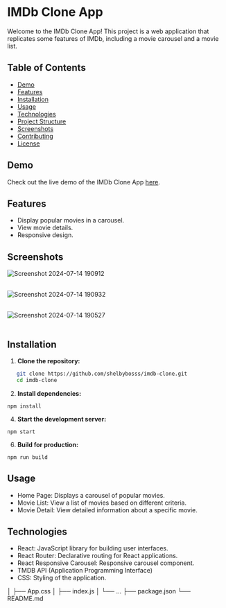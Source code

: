 # IMDb Clone App

Welcome to the IMDb Clone App! This project is a web application that replicates some features of IMDb, including a movie carousel and a movie list.

## Table of Contents

- [Demo](#demo)
- [Features](#features)
- [Installation](#installation)
- [Usage](#usage)
- [Technologies](#technologies)
- [Project Structure](#project-structure)
- [Screenshots](#screenshots)
- [Contributing](#contributing)
- [License](#license)

## Demo

Check out the live demo of the IMDb Clone App [here](https://imdb-clone-movie-app-six.vercel.app/).

## Features

- Display popular movies in a carousel.
- View movie details.
- Responsive design.

## Screenshots
![Screenshot 2024-07-14 190912](https://github.com/user-attachments/assets/fb487a9f-a452-40df-87a5-77905ae86d1e)
<br>
<br>

![Screenshot 2024-07-14 190932](https://github.com/user-attachments/assets/1b65acd0-5f57-402e-80fa-ba5ae7a908ff)
<br>
<br>

![Screenshot 2024-07-14 190527](https://github.com/user-attachments/assets/ee49e7cb-8248-4b61-b8fd-6b30c2f86647)
<br>
<br>

## Installation

1. **Clone the repository:**
```sh
   git clone https://github.com/shelbybosss/imdb-clone.git
   cd imdb-clone
```
2. **Install dependencies:**
```
npm install
```
4. **Start the development server:**
```
npm start
```
6. **Build for production:**
```
npm run build
```

## Usage
- Home Page: Displays a carousel of popular movies.
- Movie List: View a list of movies based on different criteria.
- Movie Detail: View detailed information about a specific movie.

## Technologies
- React: JavaScript library for building user interfaces.
- React Router: Declarative routing for React applications.
- React Responsive Carousel: Responsive carousel component.
- TMDB API (Application Programming Interface)
- CSS: Styling of the application.


│   ├── App.css
│   ├── index.js
│   └── ...
├── package.json
└── README.md

